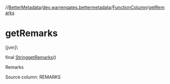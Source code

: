 //[BetterMetadata](../../../index.md)/[dev.warrengates.bettermetadata](../index.md)/[FunctionColumn](index.md)/[getRemarks](get-remarks.md)

# getRemarks

[jvm]\

final [String](https://docs.oracle.com/javase/8/docs/api/java/lang/String.html)[getRemarks](get-remarks.md)()

Remarks

Source column: REMARKS

